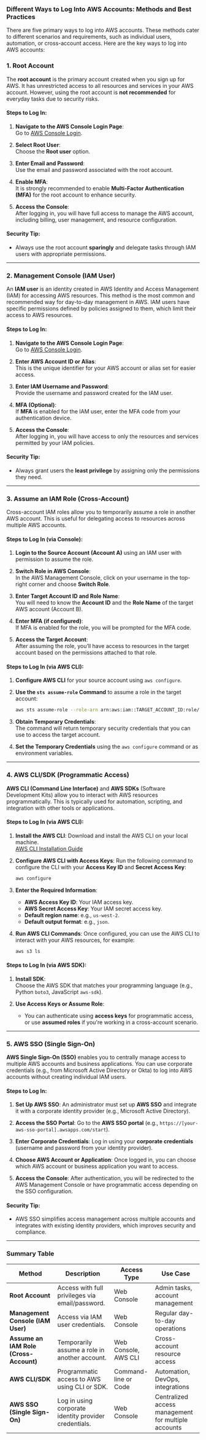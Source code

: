 ### Different Ways to Log Into AWS Accounts: Methods and Best Practices

There are five primary ways to log into AWS accounts. These methods cater to different scenarios and requirements, such as individual users, automation, or cross-account access. Here are the key ways to log into AWS accounts:

### **1. Root Account**
The **root account** is the primary account created when you sign up for AWS. It has unrestricted access to all resources and services in your AWS account. However, using the root account is **not recommended** for everyday tasks due to security risks.

#### Steps to Log In:
1. **Navigate to the AWS Console Login Page**:  
   Go to [AWS Console Login](https://aws.amazon.com/console/).
   
2. **Select Root User**:  
   Choose the **Root user** option.

3. **Enter Email and Password**:  
   Use the email and password associated with the root account.

4. **Enable MFA**:  
   It is strongly recommended to enable **Multi-Factor Authentication (MFA)** for the root account to enhance security.

5. **Access the Console**:  
   After logging in, you will have full access to manage the AWS account, including billing, user management, and resource configuration.

#### **Security Tip**:
- Always use the root account **sparingly** and delegate tasks through IAM users with appropriate permissions.
  
---

### **2. Management Console (IAM User)**
An **IAM user** is an identity created in AWS Identity and Access Management (IAM) for accessing AWS resources. This method is the most common and recommended way for day-to-day management in AWS. IAM users have specific permissions defined by policies assigned to them, which limit their access to AWS resources.

#### Steps to Log In:
1. **Navigate to the AWS Console Login Page**:  
   Go to [AWS Console Login](https://aws.amazon.com/console/).

2. **Enter AWS Account ID or Alias**:  
   This is the unique identifier for your AWS account or alias set for easier access.

3. **Enter IAM Username and Password**:  
   Provide the username and password created for the IAM user.

4. **MFA (Optional)**:  
   If **MFA** is enabled for the IAM user, enter the MFA code from your authentication device.

5. **Access the Console**:  
   After logging in, you will have access to only the resources and services permitted by your IAM policies.

#### **Security Tip**:
- Always grant users the **least privilege** by assigning only the permissions they need.

---

### **3. Assume an IAM Role (Cross-Account)**
Cross-account IAM roles allow you to temporarily assume a role in another AWS account. This is useful for delegating access to resources across multiple AWS accounts.

#### Steps to Log In (via Console):
1. **Login to the Source Account (Account A)** using an IAM user with permission to assume the role.
   
2. **Switch Role in AWS Console**:  
   In the AWS Management Console, click on your username in the top-right corner and choose **Switch Role**.

3. **Enter Target Account ID and Role Name**:  
   You will need to know the **Account ID** and the **Role Name** of the target AWS account (Account B).

4. **Enter MFA (if configured)**:  
   If MFA is enabled for the role, you will be prompted for the MFA code.

5. **Access the Target Account**:  
   After assuming the role, you’ll have access to resources in the target account based on the permissions attached to that role.

#### Steps to Log In (via AWS CLI):
1. **Configure AWS CLI** for your source account using `aws configure`.

2. **Use the `sts assume-role` Command** to assume a role in the target account:
   ```bash
   aws sts assume-role --role-arn arn:aws:iam::TARGET_ACCOUNT_ID:role/ROLE_NAME --role-session-name session_name
   ```
3. **Obtain Temporary Credentials**:  
   The command will return temporary security credentials that you can use to access the target account.

4. **Set the Temporary Credentials** using the `aws configure` command or as environment variables.

---

### **4. AWS CLI/SDK (Programmatic Access)**
**AWS CLI (Command Line Interface)** and **AWS SDKs** (Software Development Kits) allow you to interact with AWS resources programmatically. This is typically used for automation, scripting, and integration with other tools or applications.

#### Steps to Log In (via AWS CLI):
1. **Install the AWS CLI**:
   Download and install the AWS CLI on your local machine.  
   [AWS CLI Installation Guide](https://docs.aws.amazon.com/cli/latest/userguide/install-cliv2.html)

2. **Configure AWS CLI with Access Keys**:
   Run the following command to configure the CLI with your **Access Key ID** and **Secret Access Key**:
   ```bash
   aws configure
   ```

3. **Enter the Required Information**:
   - **AWS Access Key ID**: Your IAM access key.
   - **AWS Secret Access Key**: Your IAM secret access key.
   - **Default region name**: e.g., `us-west-2`.
   - **Default output format**: e.g., `json`.

4. **Run AWS CLI Commands**:
   Once configured, you can use the AWS CLI to interact with your AWS resources, for example:
   ```bash
   aws s3 ls
   ```

#### Steps to Log In (via AWS SDK):
1. **Install SDK**:  
   Choose the AWS SDK that matches your programming language (e.g., Python `boto3`, JavaScript `aws-sdk`).

2. **Use Access Keys or Assume Role**:
   - You can authenticate using **access keys** for programmatic access, or use **assumed roles** if you're working in a cross-account scenario.

---

### **5. AWS SSO (Single Sign-On)**
**AWS Single Sign-On (SSO)** enables you to centrally manage access to multiple AWS accounts and business applications. You can use corporate credentials (e.g., from Microsoft Active Directory or Okta) to log into AWS accounts without creating individual IAM users.

#### Steps to Log In:
1. **Set Up AWS SSO**:
   An administrator must set up **AWS SSO** and integrate it with a corporate identity provider (e.g., Microsoft Active Directory).

2. **Access the SSO Portal**:
   Go to the **AWS SSO portal** (e.g., `https://[your-aws-sso-portal].awsapps.com/start`).

3. **Enter Corporate Credentials**:
   Log in using your **corporate credentials** (username and password from your identity provider).

4. **Choose AWS Account or Application**:
   Once logged in, you can choose which AWS account or business application you want to access.

5. **Access the Console**:
   After authentication, you will be redirected to the AWS Management Console or have programmatic access depending on the SSO configuration.

#### **Security Tip**:
- AWS SSO simplifies access management across multiple accounts and integrates with existing identity providers, which improves security and compliance.

---

### **Summary Table**

| Method                           | Description                                                         | Access Type                       | Use Case                                              |
|----------------------------------|---------------------------------------------------------------------|-----------------------------------|-------------------------------------------------------|
| **Root Account**                 | Access with full privileges via email/password.                     | Web Console                       | Admin tasks, account management                       |
| **Management Console (IAM User)**| Access via IAM user credentials.                                   | Web Console                       | Regular day-to-day operations                         |
| **Assume an IAM Role (Cross-Account)** | Temporarily assume a role in another account.                      | Web Console, AWS CLI              | Cross-account resource access                         |
| **AWS CLI/SDK**                  | Programmatic access to AWS using CLI or SDK.                        | Command-line or Code              | Automation, DevOps, integrations                       |
| **AWS SSO (Single Sign-On)**     | Log in using corporate identity provider credentials.               | Web Console                       | Centralized access management for multiple accounts    |
